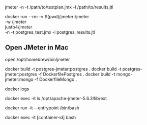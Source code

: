 jmeter -n -t /path/to/testplan.jmx -l /path/to/results.jtl

docker run --rm -v $(pwd)/jmeter:/jmeter \
  -w /jmeter \
  justb4/jmeter \
  -n -t postgres_test.jmx -l postgres_results.jtl

Open JMeter in Mac
-------------------
open /opt/homebrew/bin/jmeter

docker build -t postgres-jmeter:postgres .
docker build -t postgres-jmeter:postgres -f DockerfilePostgres .
docker build -t mongo-jmeter:mongo -f DockerfileMongo .

docker logs <your-jmeter-container>

docker exec -it <your-jmeter-container> ls /opt/apache-jmeter-5.6.3/lib/ext

docker run -it --entrypoint /bin/bash <image-name>

docker exec -it [container-id] bash
